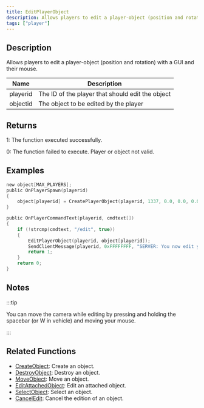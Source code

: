 ```yaml
---
title: EditPlayerObject
description: Allows players to edit a player-object (position and rotation) with a GUI and their mouse.
tags: ["player"]
---
```


## Description

Allows players to edit a player-object (position and rotation) with a GUI and their mouse.

| Name     | Description                                      |
| -------- | ------------------------------------------------ |
| playerid | The ID of the player that should edit the object |
| objectid | The object to be edited by the player            |

## Returns

1: The function executed successfully.

0: The function failed to execute. Player or object not valid.

## Examples

```c
new object[MAX_PLAYERS];
public OnPlayerSpawn(playerid)
{
    object[playerid] = CreatePlayerObject(playerid, 1337, 0.0, 0.0, 0.0, 0.0, 0.0, 0.0);
}

public OnPlayerCommandText(playerid, cmdtext[])
{
    if (!strcmp(cmdtext, "/edit", true))
    {
        EditPlayerObject(playerid, object[playerid]);
        SendClientMessage(playerid, 0xFFFFFFFF, "SERVER: You now edit your object!");
        return 1;
    }
    return 0;
}
```

## Notes

:::tip

You can move the camera while editing by pressing and holding the spacebar (or W in vehicle) and moving your mouse.

:::

## Related Functions

- [CreateObject](CreateObject): Create an object.
- [DestroyObject](DestroyObject): Destroy an object.
- [MoveObject](MoveObject): Move an object.
- [EditAttachedObject](EditAttachedObject): Edit an attached object.
- [SelectObject](SelectObject): Select an object.
- [CancelEdit](CancelEdit): Cancel the edition of an object.
